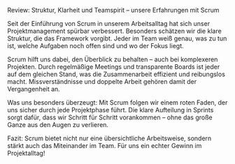 Review: Struktur, Klarheit und Teamspirit – unsere Erfahrungen mit Scrum

Seit der Einführung von Scrum in unserem Arbeitsalltag hat sich unser Projektmanagement spürbar verbessert. Besonders schätzen wir die klare Struktur, die das Framework vorgibt. Jeder im Team weiß genau, was zu tun ist, welche Aufgaben noch offen sind und wo der Fokus liegt.

Scrum hilft uns dabei, den Überblick zu behalten – auch bei komplexeren Projekten. Durch regelmäßige Meetings und transparente Boards ist jeder auf dem gleichen Stand, was die Zusammenarbeit effizient und reibungslos macht. Missverständnisse und doppelte Arbeit gehören damit der Vergangenheit an.

Was uns besonders überzeugt: Mit Scrum folgen wir einem roten Faden, der uns sicher durch jede Projektphase führt. Die klare Aufteilung in Sprints sorgt dafür, dass wir Schritt für Schritt vorankommen – ohne das große Ganze aus den Augen zu verlieren.

Fazit: Scrum bietet nicht nur eine übersichtliche Arbeitsweise, sondern stärkt auch das Miteinander im Team. Für uns ein echter Gewinn im Projektalltag!
